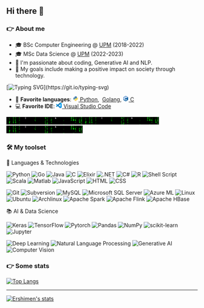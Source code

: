 ## Hi there 👋

<!--
<img src="https://media.giphy.com/media/o6S51npJYQM48/giphy.gif" height="215" align="right"/>
-->

### 👉 **About me**

* 🎓 BSc Computer Engineering @ [UPM](https://www.upm.es/) (2018-2022)
* 🎓 MSc Data Science @ [UPM](https://www.upm.es/) (2022-2023)
* 👀 I'm passionate about coding, Generative AI and NLP.
* 🎯 My goals include making a positive impact on society through technology.

[![Typing SVG](https://readme-typing-svg.herokuapp.com?font=Ubuntu+Mono&weight=100&size=18&pause=1000&color=E68277&vCenter=true&random=false&width=435&height=18&lines=I+enjoy+coding+and+learning.)](https://git.io/typing-svg)

* :book: **Favorite languages**: <a href="https://www.python.org/"><img src="https://github.com/devicons/devicon/blob/master/icons/python/python-original.svg" title="Python" alt="Python" width=15> Python</a>, <a title="The Go Authors, Public domain, via Wikimedia Commons" href="https://commons.wikimedia.org/wiki/File:Go_Logo_Blue.svg"><img width="25" alt="" src="https://upload.wikimedia.org/wikipedia/commons/thumb/0/05/Go_Logo_Blue.svg/32px-Go_Logo_Blue.svg.png"></a> <a href="https://go.dev/">Golang</a>, <a href="https://www.gnu.org/software/gnu-c-manual/gnu-c-manual.html"><img src="https://github.com/devicons/devicon/blob/1119b9f84c0290e0f0b38982099a2bd027a48bf1/icons/c/c-original.svg" title="C Programming Language" alt="" width=15> C</a>
* 💻 **Favorite IDE**: <a href="https://code.visualstudio.com/"> <img src="https://github.com/devicons/devicon/blob/1119b9f84c0290e0f0b38982099a2bd027a48bf1/icons/vscode/vscode-original.svg" alt="Visual Studio Code" title="Visual Studio Code" alt="" width="15"/> Visual Studio Code</a>

<img src="https://raw.githubusercontent.com/ershimen/ershimen/main/matrix.gif" height=20/><img src="https://raw.githubusercontent.com/ershimen/ershimen/main/matrix.gif" height=20/><img src="https://raw.githubusercontent.com/ershimen/ershimen/main/matrix.gif" height=20/>

### 🛠️ **My toolset**

📃 Languages & Technologies

![Python](https://img.shields.io/badge/Python-3776AB?style=for-the-badge&logo=python&logoColor=white)
![Go](https://img.shields.io/badge/Go-%2300ADD8?style=for-the-badge&logo=go&logoColor=white)
![Java](https://img.shields.io/badge/Java-ED8B00?style=for-the-badge&logo=openjdk&logoColor=white)
![C](https://img.shields.io/badge/C-00599C?style=for-the-badge&logo=c&logoColor=white)
![Elixir](https://img.shields.io/badge/Elixir-4B275F?style=for-the-badge&logo=elixir&logoColor=white)
![.NET](https://img.shields.io/badge/.NET-5C2D91?style=for-the-badge&logo=.net&logoColor=white)
![C#](https://img.shields.io/badge/C%23-%23512BD4?style=for-the-badge&logo=csharp&logoColor=white)
![R](https://img.shields.io/badge/R-276DC3?style=for-the-badge&logo=r&logoColor=white)
![Shell Script](https://img.shields.io/badge/Shell_Script-121011?style=for-the-badge&logo=gnu-bash&logoColor=white)
![Scala](https://img.shields.io/badge/Scala-DC322F?style=for-the-badge&logo=scala&logoColor=white)
![Matlab](https://img.shields.io/badge/matlab-%23396CB2?style=for-the-badge&logo=Matlab&logoColor=white)
![JavaScript](https://img.shields.io/badge/JavaScript-F7DF1E?style=for-the-badge&logo=javascript&logoColor=black)
![HTML](https://img.shields.io/badge/HTML5-E34F26?style=for-the-badge&logo=html5&logoColor=white)
![CSS](https://img.shields.io/badge/CSS3-1572B6?style=for-the-badge&logo=css3&logoColor=white)

![Git](https://img.shields.io/badge/git-%23F05032?style=for-the-badge&logo=git&logoColor=black)
![Subversion](https://img.shields.io/badge/subversion-%23809CC9?style=for-the-badge&logo=subversion&logoColor=white)
![MySQL](https://img.shields.io/badge/mysql-%234479A1?style=for-the-badge&logo=mysql&logoColor=white)
![Microsoft SQL Server](https://img.shields.io/badge/microsoft_sql_server-%23CC2927?style=for-the-badge&logo=microsoftsqlserver&logoColor=black)
![Azure ML](https://img.shields.io/badge/Microsoft_Azure_ML-0089D6?style=for-the-badge&logo=microsoft-azure&logoColor=white)
![Linux](https://img.shields.io/badge/linux-%23FCC624?style=for-the-badge&logo=linux&logoColor=black)
![Ubuntu](https://img.shields.io/badge/ubuntu-%23E95420?style=for-the-badge&logo=ubuntu&logoColor=white)
![Archlinux](https://img.shields.io/badge/archlinux-%231793D1?style=for-the-badge&logo=archlinux&logoColor=white)
![Apache Spark](https://img.shields.io/badge/apache_spark-%23E25A1C?style=for-the-badge&logo=apache-spark&logoColor=white)
![Apache Flink](https://img.shields.io/badge/apache_flink-%23E6526F?style=for-the-badge&logo=apache-flink&logoColor=white)
![Apache HBase](https://img.shields.io/badge/apache_hbase-%23D22128?style=for-the-badge&logo=apache&logoColor=white)

📚 AI & Data Science

![Keras](https://img.shields.io/badge/keras-%23D00000?style=for-the-badge&logo=keras&logoColor=white)
![TensorFlow](https://img.shields.io/badge/tensorflow-%23FF6F00?style=for-the-badge&logo=tensorflow&logoColor=white)
![Pytorch](https://img.shields.io/badge/pytorch-%23EE4C2C?style=for-the-badge&logo=pytorch&logoColor=white)
![Pandas](https://img.shields.io/badge/pandas-%23150458?style=for-the-badge&logo=pandas&logoColor=white)
![NumPy](https://img.shields.io/badge/numpy-%23013243?style=for-the-badge&logo=numpy&logoColor=white)
![scikit-learn](https://img.shields.io/badge/scikit--learn-%23F7931E?style=for-the-badge&logo=scikit-learn&logoColor=white)
![Jupyter](https://img.shields.io/badge/jupyter-%23F37626?style=for-the-badge&logo=jupyter&logoColor=white)

![Deep Learning](https://img.shields.io/badge/deep_learning-5FB709?style=for-the-badge&logo=deeplearning&logoColor=white)
![Natural Language Processing](https://img.shields.io/badge/natural_language_processing-%23669DF6?style=for-the-badge&logo=NLP&logoColor=white)
![Generative AI](https://img.shields.io/badge/generative_ai-%2321B352?style=for-the-badge&logo=generativeai&logoColor=white)
![Computer Vision](https://img.shields.io/badge/computer_vision-005571?style=for-the-badge&logo=computervision&logoColor=white)

### 👉 **Some stats**

[![Top Langs](https://github-readme-stats.vercel.app/api/top-langs/?username=ershimen&langs_count=8&layout=compact&theme=noctis_minimus&hide_border=true&bg_color=0D1117&text_bold=true)](https://github.com/anuraghazra/github-readme-stats)

---

[![Ershimen's stats](https://github-readme-stats.vercel.app/api/wakatime?username=ershimen)](https://github.com/anuraghazra/github-readme-stats)

<!--

  Some unused shit below

-->

<!--
:hammer_and_wrench: **Some tools and languages I use/used**
-->

<!--div>
  <img src="https://github.com/devicons/devicon/blob/master/icons/python/python-original.svg" title="Python" alt="Python" width="40" height="40"/>&nbsp;
  <img src="https://github.com/devicons/devicon/blob/master/icons/numpy/numpy-original.svg" title="Numpy" alt="Numpy" width="40" height="40"/>&nbsp;
  <img src="https://github.com/devicons/devicon/blob/master/icons/latex/latex-original.svg" title="Latex" alt="Latex" width="40" height="40"/>&nbsp;
  <img src="https://github.com/devicons/devicon/blob/master/icons/matlab/matlab-original.svg" title="Matlab" alt="Matlab" width="40" height="40"/>&nbsp;
  <img src="https://github.com/devicons/devicon/blob/master/icons/java/java-original-wordmark.svg" title="Java" alt="Java" width="40" height="40"/>&nbsp;
  <img src="https://github.com/devicons/devicon/blob/master/icons/c/c-original.svg" title="C" alt="C" width="40" height="40"/>&nbsp;
  
</div-->

<!--
[![GitHub Streak](https://streak-stats.demolab.com?user=ershimen&theme=onedark_duo&border_radius=15)](https://git.io/streak-stats)
-->

<!--
**ershimen/ershimen** is a ✨ _special_ ✨ repository because its `README.md` (this file) appears on your GitHub profile.

Here are some ideas to get you started:

- 🔭 I’m currently working on ...
- 🌱 I’m currently learning ...
- 👯 I’m looking to collaborate on ...
- 🤔 I’m looking for help with ...
- 💬 Ask me about ...
- 📫 How to reach me: ...
- 😄 Pronouns: ...
- ⚡ Fun fact: ...
-->
